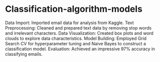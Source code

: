 # Classification-algorithm-models

Data Import: Imported email data for analysis from Kaggle.
Text Preprocessing: Cleaned and prepared text data by removing stop words and irrelevant characters.
Data Visualization: Created box plots and word clouds to explore data characteristics.
Model Building: Employed Grid Search CV for hyperparameter tuning and Naive Bayes to construct a classification model.
Evaluation: Achieved an impressive 97% accuracy in classifying emails.
